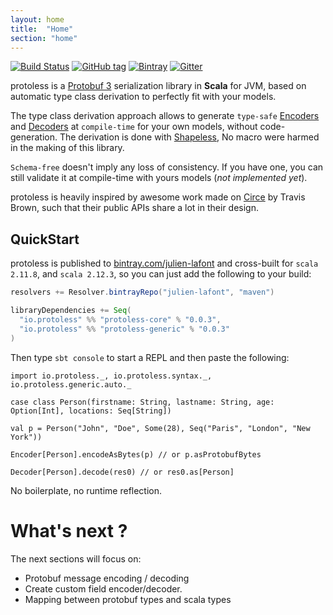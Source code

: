 ```yaml
---
layout: home
title:  "Home"
section: "home"
---
```


[![Build Status](https://travis-ci.org/julien-lafont/protoless.svg)](https://travis-ci.org/julien-lafont/protoless)
[![GitHub tag](https://img.shields.io/github/tag/julien-lafont/protoless.svg)]()
[![Bintray](https://img.shields.io/bintray/v/julien-lafont/maven/protoless-core.svg)]()
[![Gitter](https://img.shields.io/gitter/room/julien-lafont/protoless.js.svg)]()

protoless is a [Protobuf 3](https://developers.google.com/protocol-buffers/docs/proto3) serialization
library in **Scala** for JVM, based on automatic type class derivation to perfectly fit with your models.

The type class derivation approach allows to generate `type-safe` [Encoders](https://julien-lafont.github.io/protoless/api/io/protoless/Decoder.html)
and [Decoders](https://julien-lafont.github.io/protoless/api/io/protoless/Encoder.html) at `compile-time` for your own models,
without code-generation. The derivation is done with [Shapeless](https://github.com/milessabin/shapeless),
No macro were harmed in the making of this library.

`Schema-free` doesn't imply any loss of consistency. If you have one, you can still validate it at compile-time with yours models (*not implemented yet*).

protoless is heavily inspired by awesome work made on [Circe](http://circe.io) by Travis Brown, such that their public APIs share a lot in their design.


## QuickStart

protoless is published to [bintray.com/julien-lafont](https://bintray.com/julien-lafont/maven) and cross-built for `scala 2.11.8`, and `scala 2.12.3`, so you can just add the following to your build:

```scala
resolvers += Resolver.bintrayRepo("julien-lafont", "maven")

libraryDependencies += Seq(
  "io.protoless" %% "protoless-core" % "0.0.3",
  "io.protoless" %% "protoless-generic" % "0.0.3"
)
```

Then type `sbt console` to start a REPL and then paste the following:

```tut
import io.protoless._, io.protoless.syntax._, io.protoless.generic.auto._

case class Person(firstname: String, lastname: String, age: Option[Int], locations: Seq[String])

val p = Person("John", "Doe", Some(28), Seq("Paris", "London", "New York"))

Encoder[Person].encodeAsBytes(p) // or p.asProtobufBytes

Decoder[Person].decode(res0) // or res0.as[Person]
```

No boilerplate, no runtime reflection.

# What's next ?

The next sections will focus on:
 - Protobuf message encoding / decoding
 - Create custom field encoder/decoder.
 - Mapping between protobuf types and scala types
